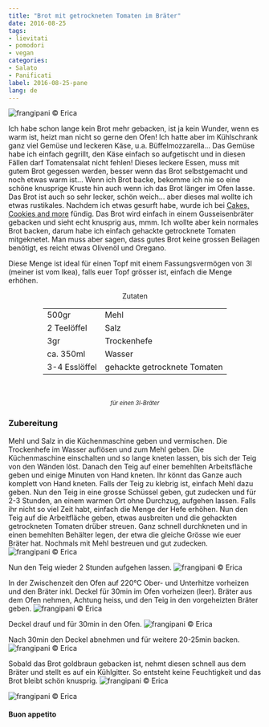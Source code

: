 ```yaml
---
title: "Brot mit getrockneten Tomaten im Bräter"
date: 2016-08-25
tags:
- lievitati
- pomodori
- vegan
categories:
- Salato
- Panificati
label: 2016-08-25-pane
lang: de
---
```

![](../2016-08-25-pane-con-pomodori-secchi-in-casseruola/header.jpg "frangipani © Erica")

Ich habe schon lange kein Brot mehr gebacken, ist ja kein Wunder, wenn es warm ist, heizt man nicht so gerne den Ofen! Ich hatte aber im Kühlschrank ganz viel Gemüse und leckeren Käse, u.a. Büffelmozzarella... Das Gemüse habe ich einfach gegrillt, den Käse einfach so aufgetischt und in diesen Fällen darf Tomatensalat nicht fehlen! Dieses leckere Essen, muss mit gutem Brot gegessen werden, besser wenn das Brot selbstgemacht und noch etwas warm ist... Wenn ich Brot backe, bekomme ich nie so eine schöne knusprige Kruste hin auch wenn ich das Brot länger im Ofen lasse. Das Brot ist auch so sehr lecker, schön weich... aber dieses mal wollte ich etwas rustikales. Nachdem ich etwas gesurft habe, wurde ich bei <a href="http://cakes-cookiesandmore.blogspot.ch/search?q=no+knead" target="_blank">Cakes, Cookies and more</a> fündig. Das Brot wird einfach in einem Gusseisenbräter gebacken und sieht echt knusprig aus, mmm. Ich wollte aber kein normales Brot backen, darum habe ich einfach gehackte getrocknete Tomaten mitgeknetet. Man muss aber sagen, dass gutes Brot keine grossen Beilagen benötigt, es reicht etwas Olivenöl und Oregano.

Diese Menge ist ideal für einen Topf mit einem Fassungsvermögen von 3l (meiner ist vom Ikea), falls euer Topf grösser ist, einfach die Menge erhöhen.

<div id="wrapper" style="text-align: center">
  <div id="yourdiv" style="display: inline-block;">
    <div class="ingredients">
      <div class="ingredients-title">Zutaten</div>
      <table>
        <tbody>
          </tr>
          <tr>
            <td>500gr</td>
            <td>Mehl</td>
          </tr>
          <tr>
            <td>2 Teelöffel</td>
            <td>Salz</td>
          </tr>
          <tr>
            <td>3gr</td>
            <td>Trockenhefe</td>
          </tr>
          <tr>
            <td>ca. 350ml</td>
            <td>Wasser</td>
          </tr>
          <tr>
            <td>3-4 Esslöffel</td>
            <td>gehackte getrocknete Tomaten</td>          
          </tr>
        </tbody>
      </table>
      <br></br>
      <i class="pull-right" style="font-size: 80%;">für einen 3l-Bräter</i>
    </div>
  </div>
</div>


<h3>
  <font color="grey">
    <i class="fa-solid fa-gears"></i>
  </font> Zubereitung
</h3>

Mehl und Salz in die Küchenmaschine geben und vermischen. Die Trockenhefe im Wasser auflösen und zum Mehl geben. Die Küchenmaschine einschalten und so lange kneten lassen, bis sich der Teig von den Wänden löst. Danach den Teig auf einer bemehlten Arbeitsfläche geben und einige Minuten von Hand kneten. Ihr könnt das Ganze auch komplett von Hand kneten. Falls der Teig zu klebrig ist, einfach Mehl dazu geben. Nun den Teig in eine grosse Schüssel geben, gut zudecken und für 2-3 Stunden, an einem warmen Ort ohne Durchzug, aufgehen lassen. Falls ihr nicht so viel Zeit habt, einfach die Menge der Hefe erhöhen. Nun den Teig auf die Arbeitfläche geben, etwas ausbreiten und die gehackten getrockneten Tomaten drüber streuen. Ganz schnell durchkneten und in einen bemehlten Behälter legen, der etwa die gleiche Grösse wie euer Bräter hat. Nochmals mit Mehl bestreuen und gut zudecken.
![](../2016-08-25-pane-con-pomodori-secchi-in-casseruola/lievitare.jpg "frangipani © Erica")

Nun den Teig wieder 2 Stunden aufgehen lassen.
![](../2016-08-25-pane-con-pomodori-secchi-in-casseruola/lievitato.jpg "frangipani © Erica")

In der Zwischenzeit den Ofen auf 220°C Ober- und Unterhitze vorheizen und den Bräter inkl. Deckel für 30min im Ofen vorheizen (leer). Bräter aus dem Ofen nehmen, Achtung heiss, und den Teig in den vorgeheizten Bräter geben.
![](../2016-08-25-pane-con-pomodori-secchi-in-casseruola/casseruola.jpg "frangipani © Erica")

Deckel drauf und für 30min in den Ofen.
![](../2016-08-25-pane-con-pomodori-secchi-in-casseruola/fornoconcoperchio.jpg "frangipani © Erica")

Nach 30min den Deckel abnehmen und für weitere 20-25min backen.
![](../2016-08-25-pane-con-pomodori-secchi-in-casseruola/fornosenzacoperchio.jpg "frangipani © Erica")

Sobald das Brot goldbraun gebacken ist, nehmt diesen schnell aus dem Bräter und stellt es auf ein Kühlgitter. So entsteht keine Feuchtigkeit und das Brot bleibt schön knusprig.
![](../2016-08-25-pane-con-pomodori-secchi-in-casseruola/risultato1.jpg "frangipani © Erica")

![](../2016-08-25-pane-con-pomodori-secchi-in-casseruola/risultato2.jpg "frangipani © Erica")


<h4>Buon appetito
  <font color="red">
    <i class="fa-regular fa-face-smile"></i>
  </font>
</h4>
